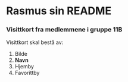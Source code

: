# **Rasmus sin README**
### Visittkort fra medlemmene i gruppe 11B

Visittkort skal bestå av:

1. Bilde
2. **Navn**
3. Hjemby
4. Favorittby
